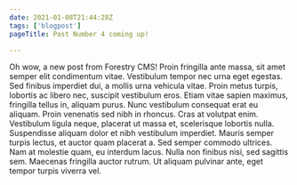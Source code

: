```yaml
---
date: 2021-01-08T21:44:28Z
tags: ['blogpost']
pageTitle: Post Number 4 coming up!

---
```

Oh wow, a new post from Forestry CMS! Proin fringilla ante massa, sit amet semper elit condimentum vitae. Vestibulum tempor nec urna eget egestas. Sed finibus imperdiet dui, a mollis urna vehicula vitae. Proin metus turpis, lobortis ac libero nec, suscipit vestibulum eros. Etiam vitae sapien maximus, fringilla tellus in, aliquam purus. Nunc vestibulum consequat erat eu aliquam. Proin venenatis sed nibh in rhoncus. Cras at volutpat enim. Vestibulum ligula neque, placerat ut massa et, scelerisque lobortis nulla. Suspendisse aliquam dolor et nibh vestibulum imperdiet. Mauris semper turpis lectus, et auctor quam placerat a. Sed semper commodo ultrices. Nam at molestie quam, eu interdum lacus. Nulla non finibus nisi, sed sagittis sem. Maecenas fringilla auctor rutrum. Ut aliquam pulvinar ante, eget tempor turpis viverra vel.